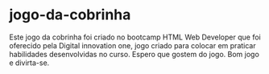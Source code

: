 # jogo-da-cobrinha

Este jogo da cobrinha foi criado no bootcamp  HTML Web Developer
que foi oferecido pela Digital innovation one, jogo criado para colocar
em praticar habilidades desenvolvidas no curso.
Espero que gostem do jogo.
Bom jogo e divirta-se.
